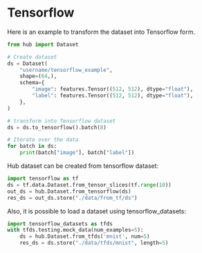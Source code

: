 # Tensorflow

Here is an example to transform the dataset into Tensorflow form.

```python
from hub import Dataset

# Create dataset
ds = Dataset(
    "username/tensorflow_example",
    shape=(64,),
    schema={
        "image": features.Tensor((512, 512), dtype="float"),
        "label": features.Tensor((512, 512), dtype="float"),
    },
)

# transform into Tensorflow dataset
ds = ds.to_tensorflow().batch(8)

# Iterate over the data
for batch in ds:
    print(batch["image"], batch["label"])
```

Hub dataset can be created from tensorflow dataset:

```python
import tensorflow as tf
ds = tf.data.Dataset.from_tensor_slices(tf.range(10))
out_ds = hub.Dataset.from_tensorflow(ds)
res_ds = out_ds.store("./data/from_tf/ds")
```

Also, it is possible to load a dataset using tensorflow_datasets:

```python
import tensorflow_datasets as tfds
with tfds.testing.mock_data(num_examples=5):
    ds = hub.Dataset.from_tfds('mnist', num=5)
    res_ds = ds.store("./data/tfds/mnist", length=5)
```

